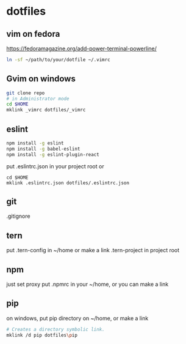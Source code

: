 # dotfiles

## vim on fedora

https://fedoramagazine.org/add-power-terminal-powerline/

```bash
ln -sf ~/path/to/your/dotfile ~/.vimrc
```


## Gvim on windows
```bash
git clone repo
# in Administrator mode
cd $HOME
mklink _vimrc dotfiles/_vimrc
```

## eslint

```bash
npm install -g eslint
npm install -g babel-eslint
npm install -g eslint-plugin-react
```

put .eslintrc.json in your project root or
```
cd $HOME
mklink .eslintrc.json dotfiles/.eslintrc.json
```

## git
.gitignore

## tern
put .tern-config in ~/home or make a link
.tern-project in project root

## npm
just set proxy
put .npmrc in your ~/home, or you can make a link

## pip
on windows, put pip directory on ~/home, or make a link
```bash
# Creates a directory symbolic link.
mklink /d pip dotfiles\pip
```
